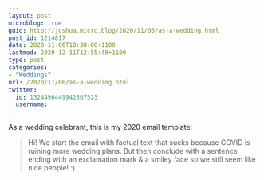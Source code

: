 ```yaml
---
layout: post
microblog: true
guid: http://joshua.micro.blog/2020/11/06/as-a-wedding.html
post_id: 1214817
date: 2020-11-06T10:38:00+1100
lastmod: 2020-12-11T12:55:48+1100
type: post
categories:
- "Weddings"
url: /2020/11/06/as-a-wedding.html
twitter:
  id: 1324496449942507523
  username: 
---
```

As a wedding celebrant, this is my 2020 email template:

> Hi! We start the email with factual text that sucks because COVID is ruining more wedding plans. But then conclude with a sentence ending with an exclamation mark & a smiley face so we still seem like nice people! :)
